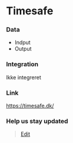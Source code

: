 # Timesafe

### Data

- Indput
- Output

### Integration

Ikke integreret

### Link

https://timesafe.dk/

### Help us stay updated

> [Edit](https://github.com/FMDatahub/Portal/blob/main/docs/Fagsystemer/Dalux/index.md)
